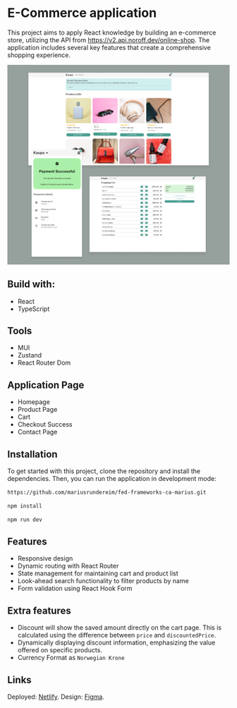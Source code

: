 # E-Commerce application

This project aims to apply React knowledge by building an e-commerce store, utilizing the API from https://v2.api.noroff.dev/online-shop. The application includes several key features that create a comprehensive shopping experience.

![Cover](/assets/kaupa_cover_github.png)

## Build with:

- React
- TypeScript

## Tools

- MUI
- Zustand
- React Router Dom

## Application Page

- Homepage
- Product Page
- Cart
- Checkout Success
- Contact Page

## Installation

To get started with this project, clone the repository and install the dependencies. Then, you can run the application in development mode:

```bash
https://github.com/mariusrundereim/fed-frameworks-ca-marius.git
```

```bash
npm install
```

```bash
npm run dev
```

## Features

- Responsive design
- Dynamic routing with React Router
- State management for maintaining cart and product list
- Look-ahead search functionality to filter products by name
- Form validation using React Hook Form

## Extra features

- Discount will show the saved amount directly on the cart page. This is calculated using the difference between `price` and `discountedPrice`.
- Dynamically displaying discount information, emphasizing the value offered on specific products.
- Currency Format as `Norwegian Krone`

## Links

Deployed: [Netlify](https://brilliant-madeleine-06f016.netlify.app).
Design: [Figma](https://brilliant-madeleine-06f016.netlify.app).

